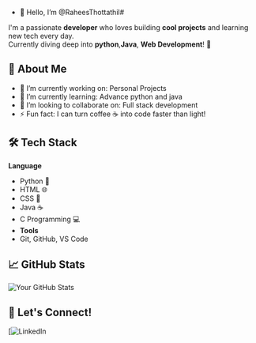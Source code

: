 - 👋 Hello, I’m @RaheesThottathil#

I'm a passionate **developer** who loves building **cool projects** and learning new tech every day.  
Currently diving deep into **python**,**Java**, **Web Development**! 🌟

## 🚀 About Me
- 🔭 I’m currently working on: Personal Projects 
- 🌱 I’m currently learning: Advance python and java
- 👯 I’m looking to collaborate on: Full stack development 
- ⚡ Fun fact: I can turn coffee ☕ into code faster than light!

## 🛠️ Tech Stack
**Language**
- Python 🐍
- HTML 🌐
- CSS 🎨
- Java ☕
- C Programming 💻
- **Tools**
-  Git, GitHub, VS Code

## 📈 GitHub Stats
![Your GitHub Stats](https://github-readme-stats.vercel.app/api?username=yourusername&show_icons=true&theme=radical)

## 🌟 Let's Connect!
[![LinkedIn]([www.linkedin.com/in/rahees-thottathil-6559b3352])



